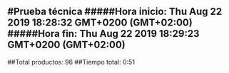 #Prueba técnica 
#####Hora inicio: Thu Aug 22 2019 18:28:32 GMT+0200 (GMT+02:00)
#####Hora fin: Thu Aug 22 2019 18:29:23 GMT+0200 (GMT+02:00)
---
##Total productos: 96
##Tiempo total: 0:51